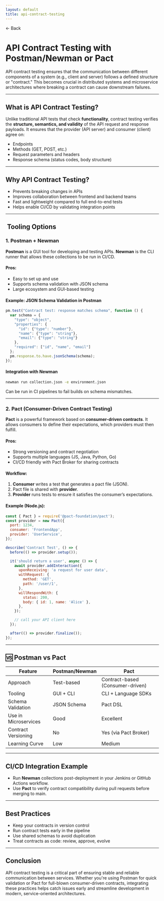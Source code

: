 ```yaml
---
layout: default
title: api-contract-testing 
---
```


<a href="https://anish7600.github.io/technical-writeups" style="text-decoration: none;">← Back</a>


# **API Contract Testing with Postman/Newman or Pact**

API contract testing ensures that the communication between different components of a system (e.g., client and server) follows a defined structure or "contract." This becomes crucial in distributed systems and microservice architectures where breaking a contract can cause downstream failures.

---

##  **What is API Contract Testing?**

Unlike traditional API tests that check **functionality**, contract testing verifies the **structure, semantics, and validity** of the API request and response payloads. It ensures that the provider (API server) and consumer (client) agree on:

* Endpoints
* Methods (GET, POST, etc.)
* Request parameters and headers
* Response schema (status codes, body structure)

---

##  **Why API Contract Testing?**

* Prevents breaking changes in APIs
* Improves collaboration between frontend and backend teams
* Fast and lightweight compared to full end-to-end tests
* Helps enable CI/CD by validating integration points

---

## ️ **Tooling Options**

### **1. Postman + Newman**

**Postman** is a GUI tool for developing and testing APIs. **Newman** is the CLI runner that allows these collections to be run in CI/CD.

####  Pros:

* Easy to set up and use
* Supports schema validation with JSON schema
* Large ecosystem and GUI-based testing

####  Example: JSON Schema Validation in Postman

```javascript
pm.test("Contract test: response matches schema", function () {
  var schema = {
    "type": "object",
    "properties": {
      "id": {"type": "number"},
      "name": {"type": "string"},
      "email": {"type": "string"}
    },
    "required": ["id", "name", "email"]
  };
  pm.response.to.have.jsonSchema(schema);
});
```

####  Integration with Newman

```bash
newman run collection.json -e environment.json
```

Can be run in CI pipelines to fail builds on schema mismatches.

---

### **2. Pact (Consumer-Driven Contract Testing)**

**Pact** is a powerful framework based on **consumer-driven contracts**. It allows consumers to define their expectations, which providers must then fulfill.

####  Pros:

* Strong versioning and contract negotiation
* Supports multiple languages (JS, Java, Python, Go)
* CI/CD friendly with Pact Broker for sharing contracts

####  Workflow:

1. **Consumer** writes a test that generates a pact file (JSON).
2. Pact file is shared with **provider**.
3. **Provider** runs tests to ensure it satisfies the consumer’s expectations.

####  Example (Node.js):

```javascript
const { Pact } = require('@pact-foundation/pact');
const provider = new Pact({
  port: 1234,
  consumer: 'FrontendApp',
  provider: 'UserService',
});

describe('Contract Test', () => {
  before(() => provider.setup());

  it('should return a user', async () => {
    await provider.addInteraction({
      uponReceiving: 'a request for user data',
      withRequest: {
        method: 'GET',
        path: '/user/1',
      },
      willRespondWith: {
        status: 200,
        body: { id: 1, name: 'Alice' },
      },
    });

    // call your API client here
  });

  after(() => provider.finalize());
});
```

---

## 🆚 **Postman vs Pact**

| Feature              | Postman/Newman | Pact                             |
| -------------------- | -------------- | -------------------------------- |
| Approach             | Test-based     | Contract-based (Consumer-driven) |
| Tooling              | GUI + CLI      | CLI + Language SDKs              |
| Schema Validation    | JSON Schema    | Pact DSL                         |
| Use in Microservices | Good           | Excellent                        |
| Contract Versioning  | No             | Yes (via Pact Broker)            |
| Learning Curve       | Low            | Medium                           |

---

##  **CI/CD Integration Example**

* Run **Newman** collections post-deployment in your Jenkins or GitHub Actions workflow.
* Use **Pact** to verify contract compatibility during pull requests before merging to main.

---

##  **Best Practices**

* Keep your contracts in version control
* Run contract tests early in the pipeline
* Use shared schemas to avoid duplication
* Treat contracts as code: review, approve, evolve

---

##  **Conclusion**

API contract testing is a critical part of ensuring stable and reliable communication between services. Whether you're using Postman for quick validation or Pact for full-blown consumer-driven contracts, integrating these practices helps catch issues early and streamline development in modern, service-oriented architectures.
